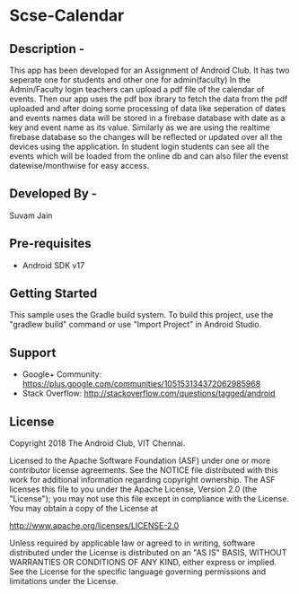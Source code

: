 # Scse-Calendar

Description - 
-----------------------------------------
This app has been developed for an Assignment of Android Club. It has two seperate one for students and other one for admin(faculty)
In the Admin/Faculty login teachers can upload a pdf file of the calendar of events. Then our app uses the pdf box ibrary to fetch the
data from the pdf uploaded and after doing some processing of data like seperation of dates and events names data will be stored
in a firebase database with date as a key and event name as its value. 
Similarly as we are using the realtime firebase database so the changes will be reflected or updated over all the devices using the application.
In student login students can see all the events which will be loaded from the online db and can also filer the evenst datewise/monthwise
for easy access.

Developed By -
--------------
Suvam Jain

Pre-requisites
--------------

- Android SDK v17

Getting Started
---------------

This sample uses the Gradle build system. To build this project, use the
"gradlew build" command or use "Import Project" in Android Studio.

Support
-------

- Google+ Community: https://plus.google.com/communities/105153134372062985968
- Stack Overflow: http://stackoverflow.com/questions/tagged/android


License
-------

Copyright 2018 The Android Club, VIT Chennai.

Licensed to the Apache Software Foundation (ASF) under one or more contributor
license agreements.  See the NOTICE file distributed with this work for
additional information regarding copyright ownership.  The ASF licenses this
file to you under the Apache License, Version 2.0 (the "License"); you may not
use this file except in compliance with the License.  You may obtain a copy of
the License at

  http://www.apache.org/licenses/LICENSE-2.0

Unless required by applicable law or agreed to in writing, software
distributed under the License is distributed on an "AS IS" BASIS, WITHOUT
WARRANTIES OR CONDITIONS OF ANY KIND, either express or implied.  See the
License for the specific language governing permissions and limitations under
the License.
